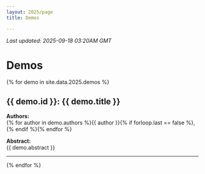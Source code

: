 ```yaml
---
layout: 2025/page
title: Demos

---
```

*Last updated: 2025-09-18 03:20AM GMT*

# Demos

{% for demo in site.data.2025.demos %}
## {{ demo.id }}: {{ demo.title }}

**Authors:**<br>
{% for author in demo.authors %}{{ author }}{% if forloop.last == false %}, {% endif %}{% endfor %}

**Abstract:**<br>
{{ demo.abstract }}

---

{% endfor %}


